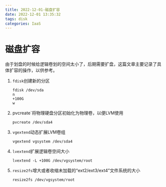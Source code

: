 ```yaml
---
title: 2022-12-01-磁盘扩容
date: 2022-12-01 13:35:32
tags: disk
categories: IaaS
---
```


# 磁盘扩容

由于划盘的时候给逻辑卷划的空间太小了，后期需要扩盘，这篇文章主要记录了具体扩容的操作，以供参考。

<!--more-->

1. `fdisk`创建新的分区

   ```
   fdisk /dev/sda
   n
   +100G
   w
   ```

2. pvcreate`将物理硬盘分区初始化为物理卷，以便LVM使用

   ```
   pvcreate /dev/sda4
   ```

3. `vgextend`动态扩展LVM卷组

   ```
   vgextend vgsystem /dev/sda4
   ```

4. `lvextend`扩展逻辑卷空间大小

   ```
   lvextend -L +100G /dev/vgsystem/root
   ```

5. `resize2fs`增大或者收缩未加载的“ext2/ext3/ext4”文件系统的大小

   ```
   resize2fs /dev/vgsystem/root
   ```